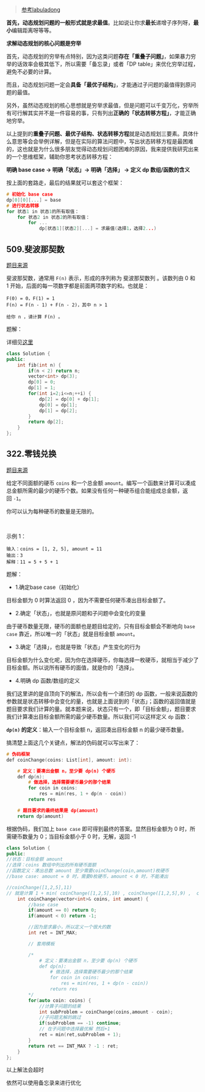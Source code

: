 > [参考labuladong](https://labuladong.gitee.io/algo/%E5%8A%A8%E6%80%81%E8%A7%84%E5%88%92%E7%B3%BB%E5%88%97/%E5%8A%A8%E6%80%81%E8%A7%84%E5%88%92%E8%AF%A6%E8%A7%A3%E8%BF%9B%E9%98%B6/)


**首先，动态规划问题的一般形式就是求最值**。比如说让你求**最长**递增子序列呀，**最小**编辑距离呀等等。

**求解动态规划的核心问题是穷举**

首先，动态规划的穷举有点特别，因为这类问题**存在「重叠子问题」**，如果暴力穷举的话效率会极其低下，所以需要「备忘录」或者「DP table」来优化穷举过程，避免不必要的计算。

而且，动态规划问题一定会**具备「最优子结构」**，才能通过子问题的最值得到原问题的最值。

另外，虽然动态规划的核心思想就是穷举求最值，但是问题可以千变万化，穷举所有可行解其实并不是一件容易的事，只有列出**正确的「状态转移方程」**，才能正确地穷举。

以上提到的**重叠子问题、最优子结构、状态转移方程**就是动态规划三要素。具体什么意思等会会举例详解，但是在实际的算法问题中，写出状态转移方程是最困难的，这也就是为什么很多朋友觉得动态规划问题困难的原因，我来提供我研究出来的一个思维框架，辅助你思考状态转移方程：

**明确 base case -> 明确「状态」-> 明确「选择」 -> 定义 dp 数组/函数的含义**

按上面的套路走，最后的结果就可以套这个框架：
```cpp
# 初始化 base case
dp[0][0][...] = base
# 进行状态转移
for 状态1 in 状态1的所有取值：
    for 状态2 in 状态2的所有取值：
        for ...
            dp[状态1][状态2][...] = 求最值(选择1，选择2...)
```

## 509.斐波那契数
[题目来源](https://leetcode-cn.com/problems/fibonacci-number/)

斐波那契数，通常用 `F(n)` 表示，形成的序列称为 斐波那契数列 。该数列由 0 和 1 开始，后面的每一项数字都是前面两项数字的和。也就是：
```
F(0) = 0，F(1) = 1
F(n) = F(n - 1) + F(n - 2)，其中 n > 1

给你 n ，请计算 F(n) 。
```

题解：

详细见[这里](https://labuladong.gitee.io/algo/%E5%8A%A8%E6%80%81%E8%A7%84%E5%88%92%E7%B3%BB%E5%88%97/%E5%8A%A8%E6%80%81%E8%A7%84%E5%88%92%E8%AF%A6%E8%A7%A3%E8%BF%9B%E9%98%B6/#_3)

```cpp
class Solution {
public:
    int fib(int n) {
        if(n < 2) return n;
        vector<int> dp(3);
        dp[0] = 0;
        dp[1] = 1;
        for(int i=2;i<=n;++i) {
            dp[2] = dp[0] + dp[1];
            dp[0] = dp[1];
            dp[1] = dp[2];
        }
        return dp[2];
    }
};
```

## 322.零钱兑换

[题目来源](https://leetcode-cn.com/problems/coin-change/)

给定不同面额的硬币 `coins` 和一个总金额 `amount`。编写一个函数来计算可以凑成总金额所需的最少的硬币个数。如果没有任何一种硬币组合能组成总金额，返回 `-1`。

你可以认为每种硬币的数量是无限的。

 

示例 1：
```
输入：coins = [1, 2, 5], amount = 11
输出：3 
解释：11 = 5 + 5 + 1
```

题解：

- 1.确定base case（初始化）

目标金额为 0 时算法返回 0 ，因为不需要任何硬币凑出目标金额了。

- 2.确定「状态」，也就是原问题和子问题中会变化的变量

由于硬币数量无限，硬币的面额也是题目给定的，只有目标金额会不断地向 `base case` 靠近，所以唯一的「状态」就是目标金额 `amount`。

- 3.确定「选择」，也就是导致「状态」产生变化的行为
  
目标金额为什么变化呢，因为你在选择硬币，你每选择一枚硬币，就相当于减少了目标金额。所以说所有硬币的面值，就是你的「选择」。

- 4.明确 dp 函数/数组的定义

我们这里讲的是自顶向下的解法，所以会有一个递归的 dp 函数，一般来说函数的参数就是状态转移中会变化的量，也就是上面说到的「状态」；函数的返回值就是题目要求我们计算的量。就本题来说，状态只有一个，即「目标金额」，题目要求我们计算凑出目标金额所需的最少硬币数量。所以我们可以这样定义 `dp` 函数：

**`dp(n)` 的定义**：输入一个目标金额 n，返回凑出目标金额 n 的最少硬币数量。

搞清楚上面这几个关键点，解法的伪码就可以写出来了：

```cpp
# 伪码框架
def coinChange(coins: List[int], amount: int):

    # 定义：要凑出金额 n，至少要 dp(n) 个硬币
    def dp(n):
        # 做选择，选择需要硬币最少的那个结果
        for coin in coins:
            res = min(res, 1 + dp(n - coin))
        return res

    # 题目要求的最终结果是 dp(amount)
    return dp(amount)
```

根据伪码，我们加上 `base case` 即可得到最终的答案。显然目标金额为 0 时，所需硬币数量为 0；当目标金额小于 0 时，无解，返回 -1

```cpp
class Solution {
public:
//状态：目标金额 amount
//选择：coins 数组中列出的所有硬币面额
//函数定义：凑出总数 amount 至少需要coinChange(coin,amount)枚硬币
//base case: amount = 0 时，需要0枚硬币，amount < 0 时，不能凑出

//coinChange([1,2,5],11)
// 就是计算 1 + min( coinChange([1,2,5],10) , coinChange([1,2,5],9) ,  coinChange([1,2,5],6))
    int coinChange(vector<int>& coins, int amount) {
        //base case 
        if(amount == 0) return 0;
        if(amount < 0) return -1;

        //因为是求最小，所以定义一个很大的数
        int ret = INT_MAX;

        // 套用模板

        /*
            # 定义：要凑出金额 n，至少要 dp(n) 个硬币
            def dp(n):
                # 做选择，选择需要硬币最少的那个结果
                for coin in coins:
                    res = min(res, 1 + dp(n - coin))
                return res
        */
        for(auto coin: coins) {
            //计算子问题的结果
            int subProblem = coinChange(coins,amount - coin);
            //子问题无解的跳过
            if(subProblem == -1) continue;
            // 在子问题中选择最优解 然后+1
            ret = min(ret,subProblem + 1);
        }
        return ret == INT_MAX ? -1 : ret;
    }
};
```

以上解法会超时

依然可以使用备忘录来进行优化

```cpp

```      





